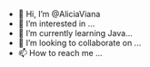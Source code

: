 - 👋 Hi, I’m @AliciaViana
- 👀 I’m interested in ...
- 🌱 I’m currently learning Java...
- 💞️ I’m looking to collaborate on ...
- 📫 How to reach me ...

<!---
AliciaViana/AliciaViana is a ✨ special ✨ repository because its `README.md` (this file) appears on your GitHub profile.
You can click the Preview link to take a look at your changes.
--->
